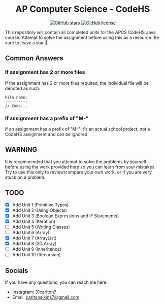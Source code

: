 <h1 align="center">AP Computer Science - CodeHS</h1> <p align="center"><a href="https://github.com/31Carlton7/apcs-codehs/stargazers"><img alt="GitHub stars" src="https://img.shields.io/github/stars/31Carlton7/apcs-codehs?style=for-the-badge"></a> <a href="https://github.com/31Carlton7/apcs-codehs/blob/main/LICENSE"><img alt="GitHub license" src="https://img.shields.io/github/license/31Carlton7/apcs-codehs?style=for-the-badge"></a></p> <p>This repository will contain all completed units for the APCS CodeHS Java course. Attempt to solve the assignment before using this as a resource. Be sure to leave a star 🌟<p>

## Common Answers
### If assignment has 2 or more files
If the assignment has 2 or more files required, the individual file will be denoted as such:

```
File.name:
----------
// Code...
```

### If assignment has a prefix of "M-"
If an assignment has a prefix of "M-" it's an actual school project, not a CodeHS assignment and can be ignored.

## WARNING

It is recommended that you attempt to solve the problems by yourself before using the work provided here so you can learn from your mistakes. Try to use this only to review/compare your own work, or if you are very stuck on a problem.


## TODO
- [X] Add Unit 1 (Primitive Types)
- [X] Add Unit 2 (Using Objects)
- [X] Add Unit 3 (Boolean Expressions and IF Statements)
- [X] Add Unit 4 (Iteration)
- [ ] Add Unit 5 (Writing Classes)
- [ ] Add Unit 6 (Array)
- [X] Add Unit 7 (ArrayList)
- [X] Add Unit 8 (2D Array)
- [ ] Add Unit 9 (Inheritance)
- [ ] Add Unit 10 (Recursion)

## Socials
If you have any questions, you can reach me here:

- Instagram: 31carlton7
- Email: carltonaikins7@gmail.com
